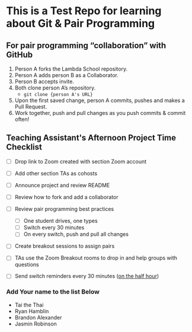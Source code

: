 # This is a Test Repo for learning about Git & Pair Programming

## For pair programming “collaboration” with GitHub
1) Person A forks the Lambda School repository.
2) Person A adds person B as a Collaborator.
3) Person B accepts invite.
4) Both clone person A’s repository.
    - `git clone {person A's URL}`
5) Upon the first saved change, person A commits, pushes and makes a Pull Request.
6) Work together, push and pull changes as you push commits & commit often!

## Teaching Assistant's Afternoon Project Time Checklist

- [ ] Drop link to Zoom created with section Zoom account
- [ ] Add other section TAs as cohosts
- [ ] Announce project and review README
- [ ] Review how to fork and add a collaborator
- [ ] Review pair programming best practices
    - [ ] One student drives, one types
    - [ ] Switch every 30 minutes
    - [ ] On every switch, push and pull all changes
- [ ] Create breakout sessions to assign pairs
- [ ] TAs use the Zoom Breakout rooms to drop in and help groups with questions
- [ ] Send switch reminders every 30 minutes ([on the half hour](https://en.wiktionary.org/wiki/on_the_half_hour))


### Add Your name to the list Below
* Tai the Thai
* Ryan Hamblin
* Brandon Alexander
* Jasmin Robinson
